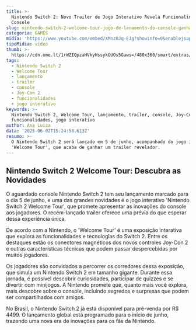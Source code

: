 ```yaml
---
title: >-
  Nintendo Switch 2: Novo Trailer de Jogo Interativo Revela Funcionalidades do
  Console
slug: nintendo-switch-2-welcome-tour-jogo-de-lanamento-do-console-ganha-trailer
categoria: GAMES
midia: 'https://www.youtube.com/embed/XMnz0Jq-EJg?showinfo=0&enablejsapi=1'
tipoMidia: video
thumb: >-
  https://cdn.ome.lt/1rWZIQpzaHVkyHssykOUOs5Gaws=/480x360/smart/extras/conteudos/omelete_THUMB_-_2025-06-02T112505.433.png
tags:
  - Nintendo Switch 2
  - Welcome Tour
  - lançamento
  - trailer
  - console
  - Joy-Con 2
  - funcionalidades
  - jogo interativo
keywords: >-
  Nintendo Switch 2, Welcome Tour, lançamento, trailer, console, Joy-Con 2,
  funcionalidades, jogo interativo
author: Ana Luiza
data: '2025-06-02T15:24:58.613Z'
resumo: >-
  O Nintendo Switch 2 será lançado em 5 de junho, acompanhado do jogo interativo
  'Welcome Tour', que acaba de ganhar um trailer revelador.
---
```


## Nintendo Switch 2 Welcome Tour: Descubra as Novidades

O aguardado console Nintendo Switch 2 tem seu lançamento marcado para o dia 5 de junho, e uma das grandes novidades é o jogo interativo 'Nintendo Switch 2 Welcome Tour', que promete apresentar as inovações do console aos jogadores. O recém-lançado trailer oferece uma prévia do que esperar dessa experiência única.

De acordo com a Nintendo, o 'Welcome Tour' é uma exposição interativa que explora as funcionalidades e tecnologias do Switch 2. Entre os destaques estão os conectores magnéticos dos novos controles Joy-Con 2 e outras características técnicas que podem passar despercebidas por muitos jogadores.

Os jogadores são convidados a percorrer os corredores dessa exposição, que simula um Nintendo Switch 2 em tamanho gigante. Durante essa jornada, é possível descobrir curiosidades, participar de quizzes e se divertir com minijogos. A Nintendo promete que, quanto mais você explora, mais descobre sobre o console, incluindo segredos e surpresas que podem ser compartilhados com amigos.

No Brasil, o Nintendo Switch 2 já está disponível para pré-venda por R$ 4499. O lançamento global está programado para o início de junho, trazendo uma nova era de inovações para os fãs da Nintendo.
